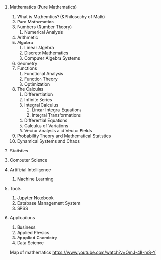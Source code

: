 1. Mathematics (Pure Mathematics)
   1. What is Mathemtics? (&Philosophy of Math)
   1. Pure Mathematics
   1. Numbers (Number Theory)
      1. Numerical Analysis
   1. Arithmetic
   1. Algebra
      1. Linear Algebra
      1. Discrete Mathematics
      1. Computer Algebra Systems
   1. Geometry
   1. Functions
      1. Functional Analysis
      1. Function Theory 
      1. Optimization
   1. The Calculus
      1. Differentiation
      1. Infinite Series
      1. Integral Calculus
         1. Linear Integral Equations
         1. Integral Transformations
      1. Differential Equations
      1. Calculus of Variations
      1. Vector Analysis and Vector Fields
   1. Probability Theory and Mathematical Statistics
   1. Dynamical Systems and Chaos
1. Statistics
1. Computer Science
1. Artificial Intelligence
   1. Machine Learning
1. Tools
   1. Jupyter Notebook
   1. Database Management System
   1. SPSS
1. Applications
   1. Business
   1. Applied Physics
   1. Appplied Chemistry
   1. Data Science
   
   
   Map of mathematics
   https://www.youtube.com/watch?v=OmJ-4B-mS-Y
   
